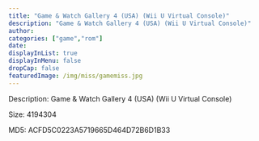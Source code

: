 ```yaml
---
title: "Game & Watch Gallery 4 (USA) (Wii U Virtual Console)"
description: "Game & Watch Gallery 4 (USA) (Wii U Virtual Console)"
author: 
categories: ["game","rom"]
date: 
displayInList: true
displayInMenu: false
dropCap: false
featuredImage: /img/miss/gamemiss.jpg
---
```


Description: Game & Watch Gallery 4 (USA) (Wii U Virtual Console)

Size: 4194304

MD5: ACFD5C0223A5719665D464D72B6D1B33

